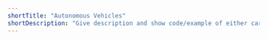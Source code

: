 ```yaml
---
shortTitle: "Autonomous Vehicles"
shortDescription: "Give description and show code/example of either carla, driving domain, or gta simulator."
---
```

